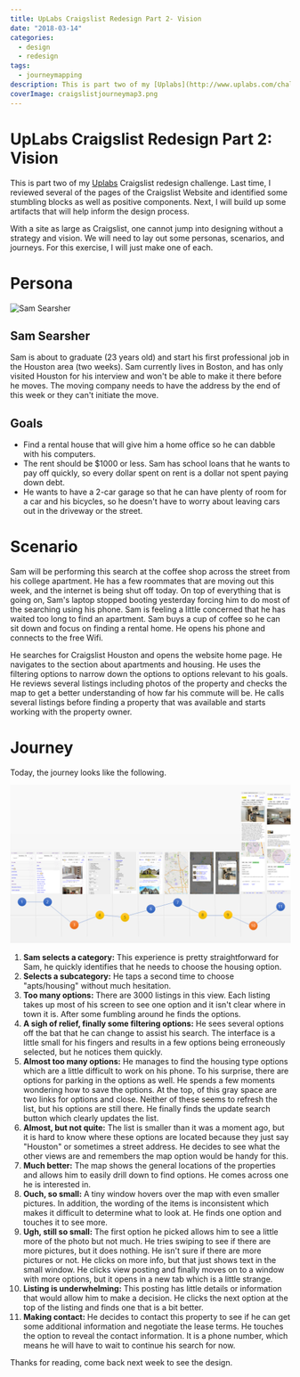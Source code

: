 ```yaml
---
title: UpLabs Craigslist Redesign Part 2- Vision
date: "2018-03-14"
categories: 
  - design
  - redesign
tags: 
  - journeymapping
description: This is part two of my [Uplabs](http://www.uplabs.com/challenges) Craigslist redesign challenge. Last time, I reviewed several of the pages of the Craigslist Website and identified some stumbling blocks as well as positive components. Next, I will build up some artifacts that will help inform the design process.
coverImage: craigslistjourneymap3.png
---
```


# UpLabs Craigslist Redesign Part 2: Vision
This is part two of my [Uplabs](http://www.uplabs.com/challenges) Craigslist redesign challenge. Last time, I reviewed several of the pages of the Craigslist Website and identified some stumbling blocks as well as positive components. Next, I will build up some artifacts that will help inform the design process.

With a site as large as Craigslist, one cannot jump into designing without a strategy and vision. We will need to lay out some personas, scenarios, and journeys. For this exercise, I will just make one of each.

# Persona

![Sam Searsher](./images/pexels-photo-220453.jpeg)

## Sam Searsher

Sam is about to graduate (23 years old) and start his first professional job in the Houston area (two weeks). Sam currently lives in Boston, and has only visited Houston for his interview and won't be able to make it there before he moves. The moving company needs to have the address by the end of this week or they can't initiate the move.

## **Goals**

- Find a rental house that will give him a home office so he can dabble with his computers.
- The rent should be $1000 or less. Sam has school loans that he wants to pay off quickly, so every dollar spent on rent is a dollar not spent paying down debt.
- He wants to have a 2-car garage so that he can have plenty of room for a car and his bicycles, so he doesn't have to worry about leaving cars out in the driveway or the street.

# Scenario

Sam will be performing this search at the coffee shop across the street from his college apartment. He has a few roommates that are moving out this week, and the internet is being shut off today. On top of everything that is going on, Sam's laptop stopped booting yesterday forcing him to do most of the searching using his phone. Sam is feeling a little concerned that he has waited too long to find an apartment. Sam buys a cup of coffee so he can sit down and focus on finding a rental home. He opens his phone and connects to the free Wifi.

He searches for Craigslist Houston and opens the website home page. He navigates to the section about apartments and housing. He uses the filtering options to narrow down the options to options relevant to his goals. He reviews several listings including photos of the property and checks the map to get a better understanding of how far his commute will be. He calls several listings before finding a property that was available and starts working with the property owner.

# Journey

Today, the journey looks like the following.

![CraigslistJourneyMap.png](./images/craigslistjourneymap3.png)

1. **Sam selects a category:** This experience is pretty straightforward for Sam, he quickly identifies that he needs to choose the housing option.
2. **Selects a subcategory:** He taps a second time to choose "apts/housing" without much hesitation.
3. **Too many options:** There are 3000 listings in this view. Each listing takes up most of his screen to see one option and it isn't clear where in town it is. After some fumbling around he finds the options.
4. **A sigh of relief, finally some filtering options:** He sees several options off the bat that he can change to assist his search. The interface is a little small for his fingers and results in a few options being erroneously selected, but he notices them quickly.
5. **Almost too many options:** He manages to find the housing type options which are a little difficult to work on his phone. To his surprise, there are options for parking in the options as well. He spends a few moments wondering how to save the options. At the top, of this gray space are two links for options and close. Neither of these seems to refresh the list, but his options are still there. He finally finds the update search button which clearly updates the list.
6. **Almost, but not quite:** The list is smaller than it was a moment ago, but it is hard to know where these options are located because they just say "Houston" or sometimes a street address. He decides to see what the other views are and remembers the map option would be handy for this.
7. **Much better:** The map shows the general locations of the properties and allows him to easily drill down to find options. He comes across one he is interested in.
8. **Ouch, so small:** A tiny window hovers over the map with even smaller pictures. In addition, the wording of the items is inconsistent which makes it difficult to determine what to look at. He finds one option and touches it to see more.
9. **Ugh, still so small:** The first option he picked allows him to see a little more of the photo but not much. He tries swiping to see if there are more pictures, but it does nothing. He isn't sure if there are more pictures or not. He clicks on more info, but that just shows text in the small window. He clicks view posting and finally moves on to a window with more options, but it opens in a new tab which is a little strange.
10. **Listing is underwhelming:** This posting has little details or information that would allow him to make a decision. He clicks the next option at the top of the listing and finds one that is a bit better.
11. **Making contact:** He decides to contact this property to see if he can get some additional information and negotiate the lease terms. He touches the option to reveal the contact information. It is a phone number, which means he will have to wait to continue his search for now.

Thanks for reading, come back next week to see the design.

